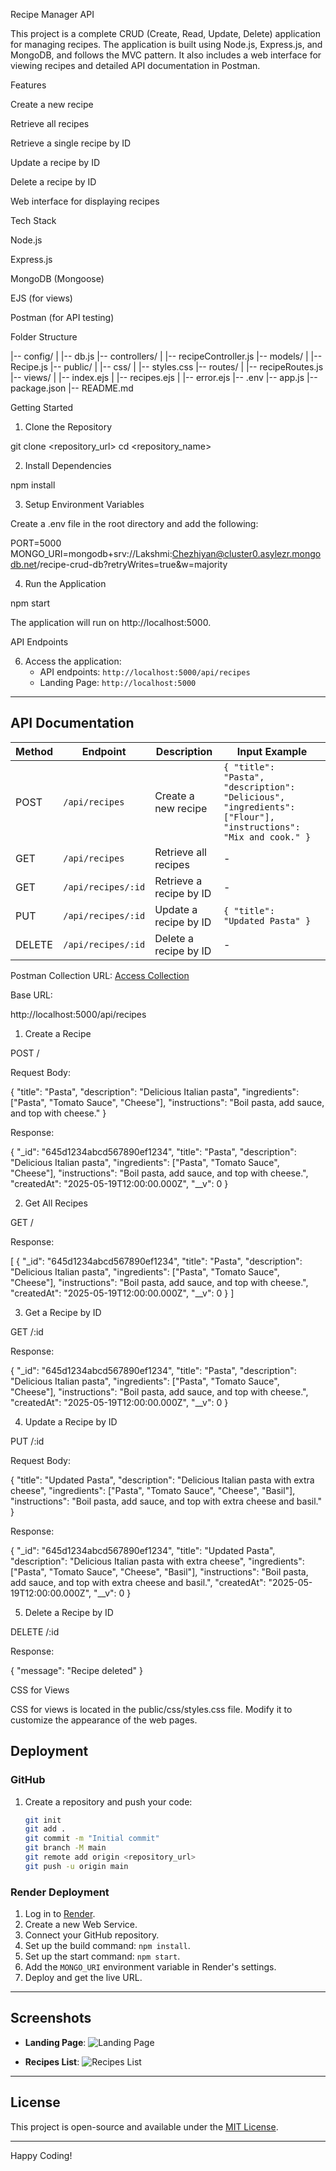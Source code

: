 
Recipe Manager API

This project is a complete CRUD (Create, Read, Update, Delete) application for managing recipes. The application is built using Node.js, Express.js, and MongoDB, and follows the MVC pattern. It also includes a web interface for viewing recipes and detailed API documentation in Postman.

Features

Create a new recipe

Retrieve all recipes

Retrieve a single recipe by ID

Update a recipe by ID

Delete a recipe by ID

Web interface for displaying recipes

Tech Stack

Node.js

Express.js

MongoDB (Mongoose)

EJS (for views)

Postman (for API testing)

Folder Structure

|-- config/
|   |-- db.js
|-- controllers/
|   |-- recipeController.js
|-- models/
|   |-- Recipe.js
|-- public/
|   |-- css/
|       |-- styles.css
|-- routes/
|   |-- recipeRoutes.js
|-- views/
|   |-- index.ejs
|   |-- recipes.ejs
|   |-- error.ejs
|-- .env
|-- app.js
|-- package.json
|-- README.md

Getting Started

1. Clone the Repository

git clone <repository_url>
cd <repository_name>

2. Install Dependencies

npm install

3. Setup Environment Variables

Create a .env file in the root directory and add the following:

PORT=5000
MONGO_URI=mongodb+srv://Lakshmi:Chezhiyan@cluster0.asylezr.mongodb.net/recipe-crud-db?retryWrites=true&w=majority

4. Run the Application

npm start

The application will run on http://localhost:5000.

API Endpoints

6. Access the application:
   - API endpoints: `http://localhost:5000/api/recipes`
   - Landing Page: `http://localhost:5000`

---

## API Documentation

| Method | Endpoint                 | Description                | Input Example                                                                 |
|--------|--------------------------|----------------------------|------------------------------------------------------------------------------|
| POST   | `/api/recipes`           | Create a new recipe        | `{ "title": "Pasta", "description": "Delicious", "ingredients": ["Flour"], "instructions": "Mix and cook." }` |
| GET    | `/api/recipes`           | Retrieve all recipes       | -                                                                            |
| GET    | `/api/recipes/:id`       | Retrieve a recipe by ID    | -                                                                            |
| PUT    | `/api/recipes/:id`       | Update a recipe by ID      | `{ "title": "Updated Pasta" }`                                               |
| DELETE | `/api/recipes/:id`       | Delete a recipe by ID      | -                                                                            |

Postman Collection URL: [Access Collection](https://www.postman.com/)

Base URL:

http://localhost:5000/api/recipes

1. Create a Recipe

POST /

Request Body:

{
  "title": "Pasta",
  "description": "Delicious Italian pasta",
  "ingredients": ["Pasta", "Tomato Sauce", "Cheese"],
  "instructions": "Boil pasta, add sauce, and top with cheese."
}

Response:

{
  "_id": "645d1234abcd567890ef1234",
  "title": "Pasta",
  "description": "Delicious Italian pasta",
  "ingredients": ["Pasta", "Tomato Sauce", "Cheese"],
  "instructions": "Boil pasta, add sauce, and top with cheese.",
  "createdAt": "2025-05-19T12:00:00.000Z",
  "__v": 0
}

2. Get All Recipes

GET /

Response:

[
  {
    "_id": "645d1234abcd567890ef1234",
    "title": "Pasta",
    "description": "Delicious Italian pasta",
    "ingredients": ["Pasta", "Tomato Sauce", "Cheese"],
    "instructions": "Boil pasta, add sauce, and top with cheese.",
    "createdAt": "2025-05-19T12:00:00.000Z",
    "__v": 0
  }
]

3. Get a Recipe by ID

GET /:id

Response:

{
  "_id": "645d1234abcd567890ef1234",
  "title": "Pasta",
  "description": "Delicious Italian pasta",
  "ingredients": ["Pasta", "Tomato Sauce", "Cheese"],
  "instructions": "Boil pasta, add sauce, and top with cheese.",
  "createdAt": "2025-05-19T12:00:00.000Z",
  "__v": 0
}

4. Update a Recipe by ID

PUT /:id

Request Body:

{
  "title": "Updated Pasta",
  "description": "Delicious Italian pasta with extra cheese",
  "ingredients": ["Pasta", "Tomato Sauce", "Cheese", "Basil"],
  "instructions": "Boil pasta, add sauce, and top with extra cheese and basil."
}

Response:

{
  "_id": "645d1234abcd567890ef1234",
  "title": "Updated Pasta",
  "description": "Delicious Italian pasta with extra cheese",
  "ingredients": ["Pasta", "Tomato Sauce", "Cheese", "Basil"],
  "instructions": "Boil pasta, add sauce, and top with extra cheese and basil.",
  "createdAt": "2025-05-19T12:00:00.000Z",
  "__v": 0
}

5. Delete a Recipe by ID

DELETE /:id

Response:

{
  "message": "Recipe deleted"
}

CSS for Views

CSS for views is located in the public/css/styles.css file. Modify it to customize the appearance of the web pages.

## Deployment

### GitHub
1. Create a repository and push your code:
   ```bash
   git init
   git add .
   git commit -m "Initial commit"
   git branch -M main
   git remote add origin <repository_url>
   git push -u origin main
   ```

### Render Deployment
1. Log in to [Render](https://render.com/).
2. Create a new Web Service.
3. Connect your GitHub repository.
4. Set up the build command: `npm install`.
5. Set up the start command: `npm start`.
6. Add the `MONGO_URI` environment variable in Render's settings.
7. Deploy and get the live URL.

---

## Screenshots

- **Landing Page**:
  ![Landing Page](./screenshots/landing-page.png)

- **Recipes List**:
  ![Recipes List](./screenshots/recipes-list.png)

---

## License

This project is open-source and available under the [MIT License](LICENSE).

---

Happy Coding!
